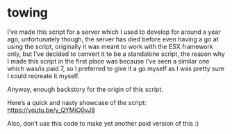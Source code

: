 # towing

I’ve made this script for a server which I used to develop for around a year ago, unfortunately though, the server has died before even having a go at using the script, originally it was meant to work with the ESX framework only, but I’ve decided to convert it to be a standalone script, the reason why I made this script in the first place was because I’ve seen a similar one which was/is paid 7, so I preferred to give it a go myself as I was pretty sure I could recreate it myself.

Anyway, enough backstory for the origin of this script.

Here’s a quick and nasty showcase of the script: https://youtu.be/y_QYMiO0vJ8

Also, don’t use this code to make yet another paid version of this :)
